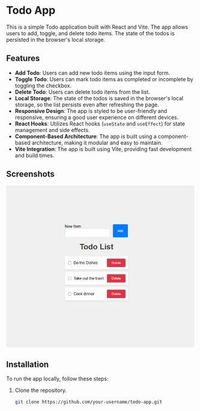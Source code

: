 # Todo App

This is a simple Todo application built with React and Vite. The app allows users to add, toggle, and delete todo items. The state of the todos is persisted in the browser's local storage.

## Features

- **Add Todo**: Users can add new todo items using the input form.
- **Toggle Todo**: Users can mark todo items as completed or incomplete by toggling the checkbox.
- **Delete Todo**: Users can delete todo items from the list.
- **Local Storage**: The state of the todos is saved in the browser's local storage, so the list persists even after refreshing the page.
- **Responsive Design**: The app is styled to be user-friendly and responsive, ensuring a good user experience on different devices.
- **React Hooks**: Utilizes React hooks (`useState` and `useEffect`) for state management and side effects.
- **Component-Based Architecture**: The app is built using a component-based architecture, making it modular and easy to maintain.
- **Vite Integration**: The app is built using Vite, providing fast development and build times.

## Screenshots


![Screenshot](images/Screenshot.png)

## Installation

To run the app locally, follow these steps:

1. Clone the repository.
   ```sh
   git clone https://github.com/your-username/todo-app.git
